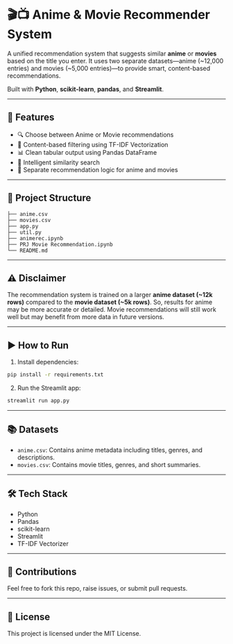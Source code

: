 # 🎬📺 Anime & Movie Recommender System

A unified recommendation system that suggests similar **anime** or **movies** based on the title you enter. It uses two separate datasets—anime (~12,000 entries) and movies (~5,000 entries)—to provide smart, content-based recommendations.

Built with **Python**, **scikit-learn**, **pandas**, and **Streamlit**.

---

## 🚀 Features

- 🔍 Choose between Anime or Movie recommendations
- 🎯 Content-based filtering using TF-IDF Vectorization
- 📊 Clean tabular output using Pandas DataFrame
- 🧠 Intelligent similarity search
- 📁 Separate recommendation logic for anime and movies

---

## 📂 Project Structure

```
├── anime.csv
├── movies.csv
├── app.py
├── util.py
├── animerec.ipynb
├── PRJ Movie Recommendation.ipynb
└── README.md
```

---

## ⚠️ Disclaimer

The recommendation system is trained on a larger **anime dataset (~12k rows)** compared to the **movie dataset (~5k rows)**. So, results for anime may be more accurate or detailed. Movie recommendations will still work well but may benefit from more data in future versions.

---

## ▶️ How to Run

1. Install dependencies:

```bash
pip install -r requirements.txt
```

2. Run the Streamlit app:

```bash
streamlit run app.py
```

---

## 📚 Datasets

- `anime.csv`: Contains anime metadata including titles, genres, and descriptions.
- `movies.csv`: Contains movie titles, genres, and short summaries.

---

## 🛠 Tech Stack

- Python
- Pandas
- scikit-learn
- Streamlit
- TF-IDF Vectorizer

---

## 🤝 Contributions

Feel free to fork this repo, raise issues, or submit pull requests.

---

## 📄 License

This project is licensed under the MIT License.
